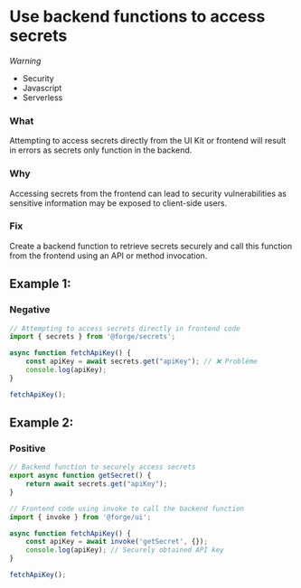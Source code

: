 <!-- #title -->
# Use backend functions to access secrets

<!-- #severity -->
*Warning*

<!-- #categories -->
- Security
- Javascript
- Serverless

<!-- #description -->
### What
Attempting to access secrets directly from the UI Kit or frontend will result in errors as secrets only function in the backend.

### Why
Accessing secrets from the frontend can lead to security vulnerabilities as sensitive information may be exposed to client-side users.

### Fix
Create a backend function to retrieve secrets securely and call this function from the frontend using an API or method invocation.


<!-- #examples -->

## Example 1:

<!-- #example-->

### Negative

<!-- #example_negative_code-->

```js
// Attempting to access secrets directly in frontend code
import { secrets } from '@forge/secrets';

async function fetchApiKey() {
    const apiKey = await secrets.get("apiKey"); // ❌ Problème
    console.log(apiKey);
}

fetchApiKey();
```

## Example 2:

<!-- #example-->

### Positive

<!-- #example_positive_code-->

```js
// Backend function to securely access secrets
export async function getSecret() {
    return await secrets.get("apiKey");
}

// Frontend code using invoke to call the backend function
import { invoke } from '@forge/ui';

async function fetchApiKey() {
    const apiKey = await invoke('getSecret', {});
    console.log(apiKey); // Securely obtained API key
}

fetchApiKey();
```
